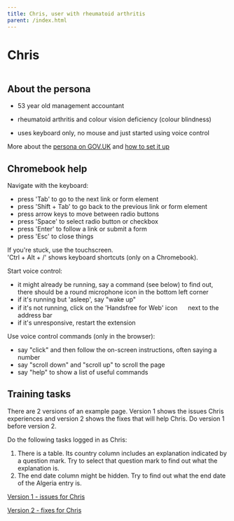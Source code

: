 ```yaml
---
title: Chris, user with rheumatoid arthritis
parent: /index.html
---
```


# Chris

<div><img src="../images/persona-avatars/chris.png" class="profile" alt="" /></div>


## About the persona

* 53 year old management accountant

* rheumatoid arthritis and colour vision deficiency (colour blindness)

* uses keyboard only, no mouse and just started using voice control

More about the [persona on GOV.UK](https://www.gov.uk/government/publications/understanding-disabilities-and-impairments-user-profiles/christopher-user-with-rheumatoid-arthritis) and [how to set it up](../setup/chromebook.html#chris)


## Chromebook help

Navigate with the keyboard:

* press 'Tab' to go to the next link or form element
* press 'Shift + Tab' to go back to the previous link or form element
* press arrow keys to move between radio buttons
* press 'Space' to select radio button or checkbox
* press 'Enter' to follow a link or submit a form
* press 'Esc' to close things

If you're stuck, use the touchscreen.<br />
'Ctrl + Alt + /' shows keyboard shortcuts (only on a Chromebook).

Start voice control:

* it might already be running, say a command (see below) to find out, there should be a round microphone icon in the bottom left corner
* if it's running but 'asleep', say "wake up"
* if it's not running, click on the 'Handsfree for Web' icon <img src="https://www.handsfreeforweb.com/img/favicon-16x16.png" style="width: 16px; height: 16px;" alt="" /> next to the address bar
* if it's unresponsive, restart the extension

Use voice control commands (only in the browser):

* say "click" and then follow the on-screen instructions, often saying a number
* say "scroll down" and "scroll up" to scroll the page
* say "help" to show a list of useful commands


## Training tasks

There are 2 versions of an example page. Version 1 shows the issues Chris experiences and version 2 shows the fixes that will help Chris. Do version 1 before version 2.

Do the following tasks logged in as Chris:

1. There is a table. Its country column includes an explanation indicated by a question mark. Try to select that question mark to find out what the explanation is.
2. The end date column might be hidden. Try to find out what the end date of the Algeria entry is.

[Version 1 - issues for Chris](bad.html)

[Version 2 - fixes for Chris](good.html)
